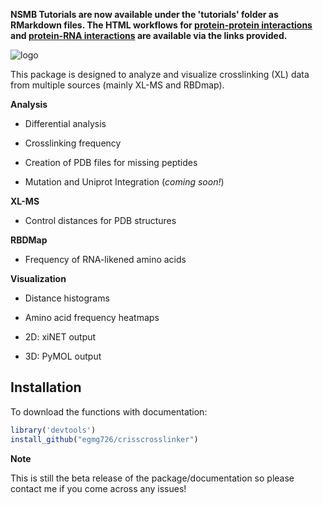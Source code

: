 **NSMB Tutorials are now available under the 'tutorials' folder as RMarkdown files. The HTML workflows for [protein-protein interactions](https://egmg726.github.io/crisscrosslinker/nsmb_pipeline_ppi.html) and [protein-RNA interactions](https://egmg726.github.io/crisscrosslinker/nsmb_pipeline_rbdmap.html) are available via the links provided.**

![logo](https://raw.githubusercontent.com/egmg726/crisscrosslinker/master/images/ccl_hex.png)

This package is designed to analyze and visualize crosslinking (XL) data from multiple sources (mainly XL-MS and RBDmap).

**Analysis**

-   Differential analysis

-   Crosslinking frequency

-   Creation of PDB files for missing peptides

-   Mutation and Uniprot Integration (*coming soon!*)

**XL-MS**

-   Control distances for PDB structures

**RBDMap**

-   Frequency of RNA-likened amino acids

**Visualization**

-   Distance histograms

-   Amino acid frequency heatmaps

-   2D: xiNET output

-   3D: PyMOL output

Installation
------------


To download the functions with documentation:
``` r
library('devtools')
install_github("egmg726/crisscrosslinker")
```

**Note**

This is still the beta release of the package/documentation so please contact me if you come across any issues!
